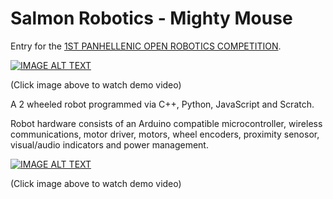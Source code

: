 # Salmon Robotics - Mighty Mouse

Entry for the [1ST PANHELLENIC OPEN ROBOTICS COMPETITION](https://robotics.ellak.gr/).

[![IMAGE ALT TEXT](http://img.youtube.com/vi/3aY7d4Hk-YI/0.jpg)](http://www.youtube.com/watch?v=3aY7d4Hk-YI "Salmon Robotics - Mighty Mouse 2019/04")

(Click image above to watch demo video)

A 2 wheeled robot programmed via C++, Python, JavaScript and Scratch.

Robot hardware consists of an Arduino compatible microcontroller, wireless communications, motor driver, motors, wheel encoders, proximity senosor, visual/audio indicators and power management.




[![IMAGE ALT TEXT](http://img.youtube.com/vi/aDxYluPFX00/0.jpg)](http://www.youtube.com/watch?v=aDxYluPFX00 "Salmon Robotics - Mighty Mouse Video 2")

(Click image above to watch demo video)


